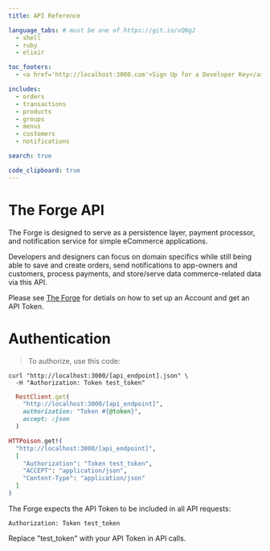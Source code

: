 ```yaml
---
title: API Reference

language_tabs: # must be one of https://git.io/vQNgJ
  - shell
  - ruby
  - elixir

toc_footers:
  - <a href='http://localhost:3000.com'>Sign Up for a Developer Key</a>

includes:
  - orders
  - transactions
  - products
  - groups
  - menus
  - customers
  - notifications

search: true

code_clipboard: true
---
```


# The Forge API

The Forge is designed to serve as a persistence layer, payment processor,
and notification service for simple eCommerce applications.

Developers and designers can focus on domain specifics while still being able to
save and create orders, send notifications to app-owners and customers, process
payments, and store/serve data commerce-related data via this API.

Please see [The Forge](http://localhost:3000.com) for detials on how to set up an Account
and get an API Token.

# Authentication

> To authorize, use this code:

```shell
curl "http://localhost:3000/[api_endpoint].json" \
  -H "Authorization: Token test_token"
```

```ruby
  RestClient.get(
    "http://localhost:3000/[api_endpoint]",
    authorization: "Token #{@token}",
    accept: :json
  )
```

```elixir
HTTPoison.get!(
  "http://localhost:3000/[api_endpoint]",
  [
    "Authorization": "Token test_token",
    "ACCEPT": "application/json",
    "Content-Type": "application/json"
  ]
)
```

The Forge expects the API Token to be included in all API requests:

`Authorization: Token test_token`

<aside class="notice">
  Replace "test_token" with your API Token in API calls.
</aside>
